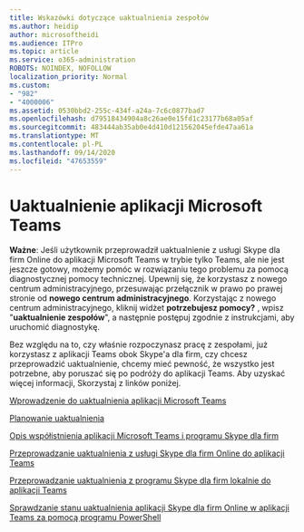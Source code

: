 ```yaml
---
title: Wskazówki dotyczące uaktualnienia zespołów
ms.author: heidip
author: microsoftheidi
ms.audience: ITPro
ms.topic: article
ms.service: o365-administration
ROBOTS: NOINDEX, NOFOLLOW
localization_priority: Normal
ms.custom:
- "982"
- "4000006"
ms.assetid: 0530bbd2-255c-434f-a24a-7c6c0877bad7
ms.openlocfilehash: d79518434904a8c26ae0e15fd1c23177b68a05af
ms.sourcegitcommit: 483444ab35ab0e4d410d121562045efde47aa61a
ms.translationtype: MT
ms.contentlocale: pl-PL
ms.lasthandoff: 09/14/2020
ms.locfileid: "47653559"
---
```

# <a name="microsoft-teams-upgrade"></a>Uaktualnienie aplikacji Microsoft Teams

**Ważne**: Jeśli użytkownik przeprowadził uaktualnienie z usługi Skype dla firm Online do aplikacji Microsoft Teams w trybie tylko Teams, ale nie jest jeszcze gotowy, możemy pomóc w rozwiązaniu tego problemu za pomocą diagnostycznej pomocy technicznej. Upewnij się, że korzystasz z nowego centrum administracyjnego, przesuwając przełącznik w prawo po prawej stronie od **nowego centrum administracyjnego**. Korzystając z nowego centrum administracyjnego, kliknij widżet **potrzebujesz pomocy?** , wpisz "**uaktualnienie zespołów**", a następnie postępuj zgodnie z instrukcjami, aby uruchomić diagnostykę.

Bez względu na to, czy właśnie rozpoczynasz pracę z zespołami, już korzystasz z aplikacji Teams obok Skype'a dla firm, czy chcesz przeprowadzić uaktualnienie, chcemy mieć pewność, że wszystko jest potrzebne, aby poruszać się po podróży do aplikacji Teams. Aby uzyskać więcej informacji, Skorzystaj z linków poniżej.

[Wprowadzenie do uaktualnienia aplikacji Microsoft Teams](https://docs.microsoft.com/MicrosoftTeams/upgrade-start-here)

[Planowanie uaktualnienia](https://docs.microsoft.com/MicrosoftTeams/upgrade-plan-journey)

[Opis współistnienia aplikacji Microsoft Teams i programu Skype dla firm](https://docs.microsoft.com/MicrosoftTeams/teams-and-skypeforbusiness-coexistence-and-interoperability)

[Przeprowadzanie uaktualnienia z usługi Skype dla firm Online do aplikacji Teams](https://docs.microsoft.com/MicrosoftTeams/upgrade-to-teams-execute-skypeforbusinessonline)

[Przeprowadzanie uaktualnienia z programu Skype dla firm lokalnie do aplikacji Teams](https://docs.microsoft.com/MicrosoftTeams/upgrade-to-teams-execute-skypeforbusinesshybridonprem)
 
[Sprawdzanie stanu uaktualnienia aplikacji Skype dla firm Online w aplikacji Teams za pomocą programu PowerShell](https://docs.microsoft.com/powershell/module/skype/get-csteamsupgradestatus?view=skype-ps)